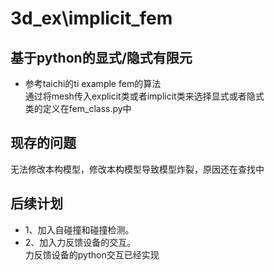 # 3d_ex\implicit_fem

## 基于python的显式/隐式有限元
* 参考taichi的ti example fem的算法  
通过将mesh传入explicit类或者implicit类来选择显式或者隐式  
类的定义在fem_class.py中  

## 现存的问题
无法修改本构模型，修改本构模型导致模型炸裂，原因还在查找中

## 后续计划
* 1、加入自碰撞和碰撞检测。
* 2、加入力反馈设备的交互。  
力反馈设备的python交互已经实现
